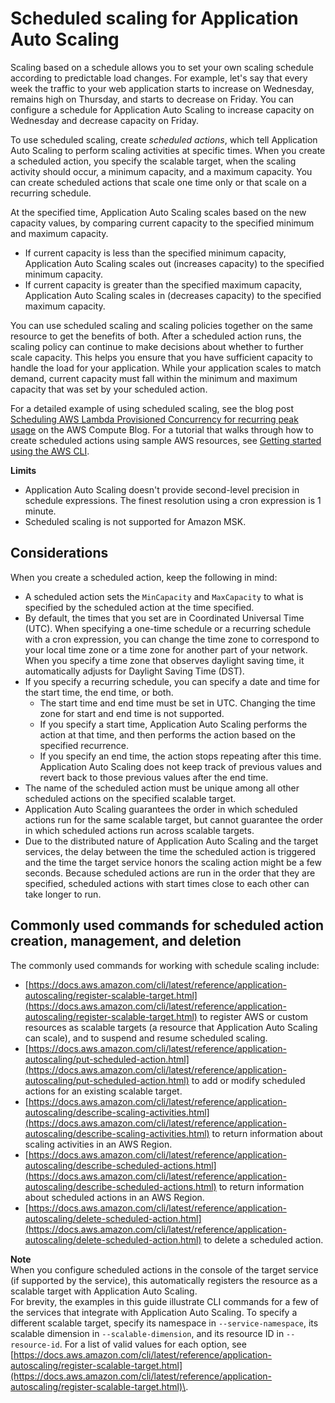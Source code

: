 # Scheduled scaling for Application Auto Scaling<a name="application-auto-scaling-scheduled-scaling"></a>

Scaling based on a schedule allows you to set your own scaling schedule according to predictable load changes\. For example, let's say that every week the traffic to your web application starts to increase on Wednesday, remains high on Thursday, and starts to decrease on Friday\. You can configure a schedule for Application Auto Scaling to increase capacity on Wednesday and decrease capacity on Friday\.

To use scheduled scaling, create *scheduled actions*, which tell Application Auto Scaling to perform scaling activities at specific times\. When you create a scheduled action, you specify the scalable target, when the scaling activity should occur, a minimum capacity, and a maximum capacity\. You can create scheduled actions that scale one time only or that scale on a recurring schedule\. 

At the specified time, Application Auto Scaling scales based on the new capacity values, by comparing current capacity to the specified minimum and maximum capacity\. 
+ If current capacity is less than the specified minimum capacity, Application Auto Scaling scales out \(increases capacity\) to the specified minimum capacity\.
+ If current capacity is greater than the specified maximum capacity, Application Auto Scaling scales in \(decreases capacity\) to the specified maximum capacity\.

You can use scheduled scaling and scaling policies together on the same resource to get the benefits of both\. After a scheduled action runs, the scaling policy can continue to make decisions about whether to further scale capacity\. This helps you ensure that you have sufficient capacity to handle the load for your application\. While your application scales to match demand, current capacity must fall within the minimum and maximum capacity that was set by your scheduled action\. 

For a detailed example of using scheduled scaling, see the blog post [Scheduling AWS Lambda Provisioned Concurrency for recurring peak usage](http://aws.amazon.com/blogs/compute/scheduling-aws-lambda-provisioned-concurrency-for-recurring-peak-usage/) on the AWS Compute Blog\. For a tutorial that walks through how to create scheduled actions using sample AWS resources, see [Getting started using the AWS CLI](get-started-exercise.md)\.

**Limits**
+ Application Auto Scaling doesn't provide second\-level precision in schedule expressions\. The finest resolution using a cron expression is 1 minute\.
+ Scheduled scaling is not supported for Amazon MSK\.

## Considerations<a name="scheduled-scaling-considerations"></a>

When you create a scheduled action, keep the following in mind:
+ A scheduled action sets the `MinCapacity` and `MaxCapacity` to what is specified by the scheduled action at the time specified\. 
+ By default, the times that you set are in Coordinated Universal Time \(UTC\)\. When specifying a one\-time schedule or a recurring schedule with a cron expression, you can change the time zone to correspond to your local time zone or a time zone for another part of your network\. When you specify a time zone that observes daylight saving time, it automatically adjusts for Daylight Saving Time \(DST\)\.
+ If you specify a recurring schedule, you can specify a date and time for the start time, the end time, or both\.
  + The start time and end time must be set in UTC\. Changing the time zone for start and end time is not supported\.
  + If you specify a start time, Application Auto Scaling performs the action at that time, and then performs the action based on the specified recurrence\. 
  + If you specify an end time, the action stops repeating after this time\. Application Auto Scaling does not keep track of previous values and revert back to those previous values after the end time\.
+ The name of the scheduled action must be unique among all other scheduled actions on the specified scalable target\. 
+ Application Auto Scaling guarantees the order in which scheduled actions run for the same scalable target, but cannot guarantee the order in which scheduled actions run across scalable targets\.
+ Due to the distributed nature of Application Auto Scaling and the target services, the delay between the time the scheduled action is triggered and the time the target service honors the scaling action might be a few seconds\. Because scheduled actions are run in the order that they are specified, scheduled actions with start times close to each other can take longer to run\.

## Commonly used commands for scheduled action creation, management, and deletion<a name="scheduled-scaling-commonly-used-commands"></a>

The commonly used commands for working with schedule scaling include: 
+ [https://docs.aws.amazon.com/cli/latest/reference/application-autoscaling/register-scalable-target.html](https://docs.aws.amazon.com/cli/latest/reference/application-autoscaling/register-scalable-target.html) to register AWS or custom resources as scalable targets \(a resource that Application Auto Scaling can scale\), and to suspend and resume scheduled scaling\. 
+ [https://docs.aws.amazon.com/cli/latest/reference/application-autoscaling/put-scheduled-action.html](https://docs.aws.amazon.com/cli/latest/reference/application-autoscaling/put-scheduled-action.html) to add or modify scheduled actions for an existing scalable target\.
+  [https://docs.aws.amazon.com/cli/latest/reference/application-autoscaling/describe-scaling-activities.html](https://docs.aws.amazon.com/cli/latest/reference/application-autoscaling/describe-scaling-activities.html) to return information about scaling activities in an AWS Region\. 
+ [https://docs.aws.amazon.com/cli/latest/reference/application-autoscaling/describe-scheduled-actions.html](https://docs.aws.amazon.com/cli/latest/reference/application-autoscaling/describe-scheduled-actions.html) to return information about scheduled actions in an AWS Region\.
+ [https://docs.aws.amazon.com/cli/latest/reference/application-autoscaling/delete-scheduled-action.html](https://docs.aws.amazon.com/cli/latest/reference/application-autoscaling/delete-scheduled-action.html) to delete a scheduled action\. 

**Note**  
When you configure scheduled actions in the console of the target service \(if supported by the service\), this automatically registers the resource as a scalable target with Application Auto Scaling\.  
For brevity, the examples in this guide illustrate CLI commands for a few of the services that integrate with Application Auto Scaling\. To specify a different scalable target, specify its namespace in `--service-namespace`, its scalable dimension in `--scalable-dimension`, and its resource ID in `--resource-id`\. For a list of valid values for each option, see [https://docs.aws.amazon.com/cli/latest/reference/application-autoscaling/register-scalable-target.html](https://docs.aws.amazon.com/cli/latest/reference/application-autoscaling/register-scalable-target.html)\.